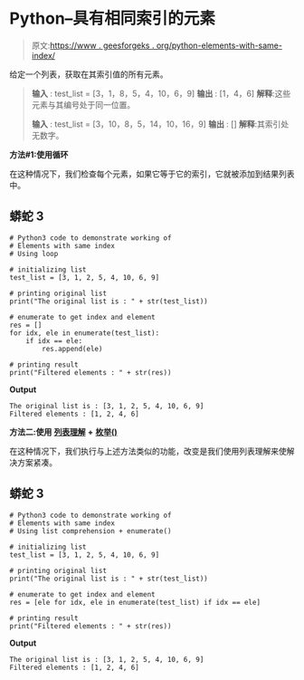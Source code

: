 # Python–具有相同索引的元素

> 原文:[https://www . geesforgeks . org/python-elements-with-same-index/](https://www.geeksforgeeks.org/python-elements-with-same-index/)

给定一个列表，获取在其索引值的所有元素。

> **输入** : test_list = [3，1，8，5，4，10，6，9]
> **输出** : [1，4，6]
> **解释**:这些元素与其编号处于同一位置。
> 
> **输入** : test_list = [3，10，8，5，14，10，16，9]
> **输出** : []
> **解释**:其索引处无数字。

**方法#1:使用循环**

在这种情况下，我们检查每个元素，如果它等于它的索引，它就被添加到结果列表中。

## 蟒蛇 3

```
# Python3 code to demonstrate working of 
# Elements with same index
# Using loop

# initializing list
test_list = [3, 1, 2, 5, 4, 10, 6, 9]

# printing original list
print("The original list is : " + str(test_list))

# enumerate to get index and element
res = []
for idx, ele in enumerate(test_list):
    if idx == ele:
        res.append(ele)

# printing result 
print("Filtered elements : " + str(res))
```

**Output**

```
The original list is : [3, 1, 2, 5, 4, 10, 6, 9]
Filtered elements : [1, 2, 4, 6]

```

**方法二:使用** [**列表理解**](https://www.geeksforgeeks.org/python-list-comprehension-and-slicing/) **+** [**枚举()**](https://www.geeksforgeeks.org/enumerate-in-python/)

在这种情况下，我们执行与上述方法类似的功能，改变是我们使用列表理解来使解决方案紧凑。

## 蟒蛇 3

```
# Python3 code to demonstrate working of 
# Elements with same index
# Using list comprehension + enumerate()

# initializing list
test_list = [3, 1, 2, 5, 4, 10, 6, 9]

# printing original list
print("The original list is : " + str(test_list))

# enumerate to get index and element
res = [ele for idx, ele in enumerate(test_list) if idx == ele]

# printing result 
print("Filtered elements : " + str(res))
```

**Output**

```
The original list is : [3, 1, 2, 5, 4, 10, 6, 9]
Filtered elements : [1, 2, 4, 6]

```